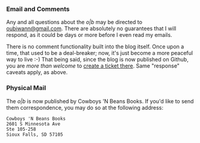 ### Email and Comments

Any and all questions about the *o|b* may be directed to
<a href="mailto:oubiwann@gmail.com">oubiwann@gmail.com</a>. There are
absolutely no guarantees that I will respond, as it could be days or more
before I even read my emails.

There is no comment functionality built into the blog itself. Once upon a
time, that used to be a deal-breaker; now, it's just become a more peaceful
way to live :-) That being said, since the blog is now published on Github, you are _more than welcome_ to
[create a ticket there](https://github.com/oubiwann/blog/issues/new).
Same "response" caveats apply, as above.


### Physical Mail

The *o|b* is now published by Cowboys 'N Beans Books. If you'd
like to send them correspondence, you may do so at the following address:

```
Cowboys 'N Beans Books
2601 S Minnesota Ave
Ste 105-258
Sioux Falls, SD 57105
```
